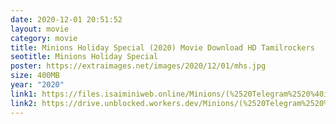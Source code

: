 ```yaml
---
date: 2020-12-01 20:51:52
layout: movie
category: movie
title: Minions Holiday Special (2020) Movie Download HD Tamilrockers
seotitle: Minions Holiday Special
poster: https://extraimages.net/images/2020/12/01/mhs.jpg
size: 400MB
year: "2020"
link1: https://files.isaiminiweb.online/Minions/(%2520Telegram%2520%40isaiminidownload%2520)%2520-%2520Minions%2520Holiday%2520Special%2520(2020)%2520English%2520HDRip%2520-%25201080p%2520-%2520x264%2520-%2520360MB%2520-%2520ESub.mkv?rootId=0AHzkXsroNfDlUk9PVA
link2: https://drive.unblocked.workers.dev/Minions/(%2520Telegram%2520%40isaiminidownload%2520)%2520-%2520Minions%2520Holiday%2520Special%2520(2020)%2520English%2520HDRip%2520-%25201080p%2520-%2520x264%2520-%2520360MB%2520-%2520ESub.mkv?rootId=0AHzkXsroNfDlUk9PVA
---
```

